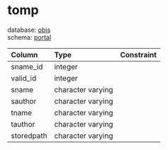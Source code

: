 # tomp
database: [obis](../)  
schema: [portal](portal)  

|Column|Type|Constraint|
|:---|:---|:---|
|sname_id|integer||
|valid_id|integer||
|sname|character varying||
|sauthor|character varying||
|tname|character varying||
|tauthor|character varying||
|storedpath|character varying||
